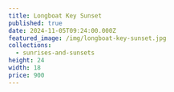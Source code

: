 ```yaml
---
title: Longboat Key Sunset
published: true
date: 2024-11-05T09:24:00.000Z
featured_image: /img/longboat-key-sunset.jpg
collections:
  - sunrises-and-sunsets
height: 24
width: 18
price: 900
---
```


